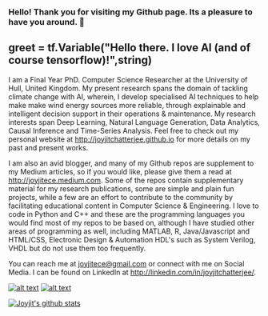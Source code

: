 ### Hello! Thank you for visiting my Github page. Its a pleasure to have you around. 👋
## greet = tf.Variable("Hello there. I love AI (and of course tensorflow)!",string)

<!--
**joyjitchatterjee/joyjitchatterjee** is a ✨ _special_ ✨ repository because its `README.md` (this file) appears on your GitHub profile.-->

I am a Final Year PhD. Computer Science Researcher at the University of Hull, United Kingdom. My present research spans the domain of tackling climate change with AI, wherein, I develop specialised AI techniques to help make make wind energy sources more reliable, through explainable and intelligent decision support in their operations & maintenance. My research interests span Deep Learning, Natural Language Generation, Data Analytics, Causal Inference and Time-Series Analysis. Feel free to check out my personal website at http://joyjitchatterjee.github.io for more details on my past and present works.

I am also an avid blogger, and many of my Github repos are supplement to my Medium articles, so if you would like, please give them a read at http://joyjitece.medium.com. Some of the repos contain supplementary material for my research publications, some are simple and plain fun projects, while a few are an effort to contribute to the community by facilitating educational content in Computer Science & Engineering. I love to code in Python and C++ and these are the programming languages you would find most of my repos to be based on, although I have studied other areas of programming as well, including MATLAB, R, Java/Javascript and HTML/CSS, Electronic Design & Automation HDL's such as System Verilog, VHDL but do not use them too frequently.

You can reach me at joyjitece@gmail.com or connect with me on Social Media. 
I can be found on LinkedIn at http://linkedin.com/in/joyjitchatterjee/.

<!-- Please don't remove this: Grab your social icons from https://github.com/carlsednaoui/gitsocial -->

<!-- display the social media buttons in your README -->

[![alt text][1.1]][1]
[![alt text][2.1]][2]




<!-- links to social media icons -->
<!-- no need to change these -->

<!-- icons with padding -->

[1.1]: http://i.imgur.com/tXSoThF.png (Joyjit's Twitter)
[2.1]: http://i.imgur.com/P3YfQoD.png (Joyjit's Facebook)


<!-- links to your social media accounts -->
<!-- update these accordingly -->

[1]: http://www.twitter.com/joyjitchat
[2]: http://facebook.com/joyjit.chatterjee/


<!-- Please don't remove this: Grab your social icons from https://github.com/carlsednaoui/gitsocial -->


[![Joyjit's github stats](https://github-readme-stats.vercel.app/api?username=joyjitchatterjee)](https://github.com/anuraghazra/github-readme-stats)

